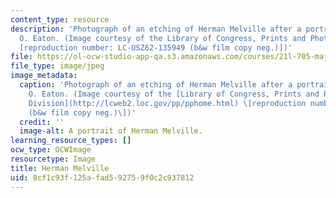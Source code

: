 ```yaml
---
content_type: resource
description: 'Photograph of an etching of Herman Melville after a portrait by Joseph
  O. Eaton. (Image courtesy of the Library of Congress, Prints and Photograghs Division
  [reproduction number: LC-USZ62-135949 (b&w film copy neg.)])'
file: https://ol-ocw-studio-app-qa.s3.amazonaws.com/courses/21l-705-major-authors-after-the-masterpiece-novels-by-melville-twain-faulkner-and-morrison-fall-2006/8cf1c93f125afad592759f0c2c937812_21l-705f06.jpg
file_type: image/jpeg
image_metadata:
  caption: 'Photograph of an etching of Herman Melville after a portrait by Joseph
    O. Eaton. (Image courtesy of the [Library of Congress, Prints and Photographs
    Division](http://lcweb2.loc.gov/pp/pphome.html) \[reproduction number: LC-USZ62-135949
    (b&w film copy neg.)\])'
  credit: ''
  image-alt: A portrait of Herman Melville.
learning_resource_types: []
ocw_type: OCWImage
resourcetype: Image
title: Herman Melville
uid: 8cf1c93f-125a-fad5-9275-9f0c2c937812
---
```

